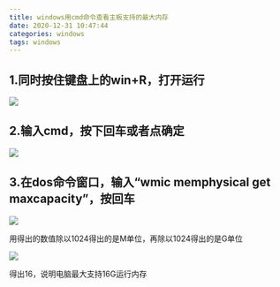 ```yaml
---
title: windows用cmd命令查看主板支持的最大内存
date: 2020-12-31 10:47:44
categories: windows
tags: windows
---
```


## 1.同时按住键盘上的win+R，打开运行

![](http://114.55.28.2/images/hexo/2020/12/31/1.png)

## 2.输入cmd，按下回车或者点确定

![](http://114.55.28.2/images/hexo/2020/12/31/2.png)

## 3.在dos命令窗口，输入“wmic memphysical get maxcapacity”，按回车

![](http://114.55.28.2/images/hexo/2020/12/31/3.png)

用得出的数值除以1024得出的是M单位，再除以1024得出的是G单位

![](http://114.55.28.2/images/hexo/2020/12/31/4.png)

得出16，说明电脑最大支持16G运行内存